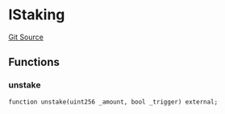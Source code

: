 # IStaking
[Git Source](https://github.com/KlimaDAO/klimadao-solidity/blob/29fd912e7e35bfd36ad9c6e57c2a312d3aed3640/src/retirement_v1/interfaces/IStaking.sol)


## Functions
### unstake


```solidity
function unstake(uint256 _amount, bool _trigger) external;
```

